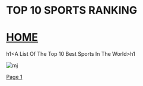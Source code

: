 
# TOP 10 SPORTS RANKING


# [HOME](https://ihcalamseivad.github.io/)

h1<A List Of The Top 10 Best Sports In The World>h1


![mj](https://th.bing.com/th/id/R.a1a8612d5b6fb94c9bfebf927b4bc5ab?rik=bYhmzNIYhHr6kw&riu=http%3a%2f%2fhdqwalls.com%2fwallpapers%2fmichael-jordan-pic.jpg&ehk=PIfciL2yf%2fY4cK7KcTPOFstEoOjdiSkN802ojwGB%2fNA%3d&risl=&pid=ImgRaw&r=0)


[Page 1](https://ihcalamseivad.github.io/helloworld/)




